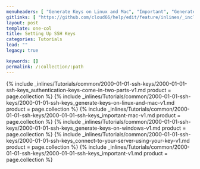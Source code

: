 ```yaml
---
menuheaders: [ "Generate Keys on Linux and Mac", "Important", "Generate Keys on Windows", "Connect to your server using your key", "Important" ]
gitlinks: [ "https://github.com/cloud66/help/edit/feature/inlines/_includes/_inlines/Tutorials/common/2000-01-01-ssh-keys/2000-01-01-ssh-keys_authentication-keys-come-in-two-parts-v1.md", "https://github.com/cloud66/help/edit/feature/inlines/_includes/_inlines/Tutorials/common/2000-01-01-ssh-keys/2000-01-01-ssh-keys_generate-keys-on-linux-and-mac-v1.md", "https://github.com/cloud66/help/edit/feature/inlines/_includes/_inlines/Tutorials/common/2000-01-01-ssh-keys/2000-01-01-ssh-keys_important-mac-v1.md", "https://github.com/cloud66/help/edit/feature/inlines/_includes/_inlines/Tutorials/common/2000-01-01-ssh-keys/2000-01-01-ssh-keys_generate-keys-on-windows-v1.md", "https://github.com/cloud66/help/edit/feature/inlines/_includes/_inlines/Tutorials/common/2000-01-01-ssh-keys/2000-01-01-ssh-keys_connect-to-your-server-using-your-key-v1.md", "https://github.com/cloud66/help/edit/feature/inlines/_includes/_inlines/Tutorials/common/2000-01-01-ssh-keys/2000-01-01-ssh-keys_important-v1.md" ]
layout: post
template: one-col
title: Setting Up SSH Keys
categories: Tutorials
lead: ""
legacy: true

keywords: []
permalink: /:collection/:path
---
```




{% include _inlines/Tutorials/common/2000-01-01-ssh-keys/2000-01-01-ssh-keys_authentication-keys-come-in-two-parts-v1.md  product = page.collection %}
{% include _inlines/Tutorials/common/2000-01-01-ssh-keys/2000-01-01-ssh-keys_generate-keys-on-linux-and-mac-v1.md  product = page.collection %}
{% include _inlines/Tutorials/common/2000-01-01-ssh-keys/2000-01-01-ssh-keys_important-mac-v1.md  product = page.collection %}
{% include _inlines/Tutorials/common/2000-01-01-ssh-keys/2000-01-01-ssh-keys_generate-keys-on-windows-v1.md  product = page.collection %}
{% include _inlines/Tutorials/common/2000-01-01-ssh-keys/2000-01-01-ssh-keys_connect-to-your-server-using-your-key-v1.md  product = page.collection %}
{% include _inlines/Tutorials/common/2000-01-01-ssh-keys/2000-01-01-ssh-keys_important-v1.md  product = page.collection %}